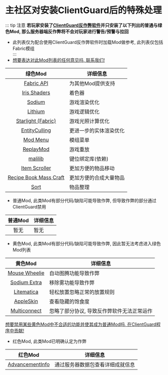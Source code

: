 # 主社区对安装ClientGuard后的特殊处理
::: tip 注意
**若玩家安装了[ClientGuard反作弊软件](../scccpcenter)并只安装了以下列出的普通与绿色Mod, 那么服务器端反作弊将不会对玩家进行警告/预警与拉回**  
* 此列表仅为配合使用ClientGuard反作弊软件时加载Mod做参考, 此列表仅包括Fabric模组  
:::  
* [想要表达对此Mod列表的任何意见吗, 联系我们!](../contact)

|绿色Mod|详细信息|  
|:--:|-------|  
|[Fabric API](https://modrinth.com/mod/fabric-api)|为其他Mod提供支持|
|[Iris Shaders](https://modrinth.com/mod/iris)|着色器|
|[Sodium](https://modrinth.com/mod/sodium)|游戏渲染优化|
|[Lithium](https://modrinth.com/mod/lithium)|游戏逻辑优化|
|[Starlight (Fabric)](https://modrinth.com/mod/starlight)|游戏光照计算优化|
|[EntityCulling](https://modrinth.com/mod/entityculling)|更进一步的实体渲染优化|
|[Mod Menu](https://modrinth.com/mod/modmenu)|模组菜单|
|[ReplayMod](https://modrinth.com/mod/replaymod)|游戏重放|
|[malilib](https://www.curseforge.com/minecraft/mc-mods/malilib)|键位绑定库(依赖)|
|[Item Scroller](https://www.curseforge.com/minecraft/mc-mods/item-scroller)|更加方便的物品移动|
|[Recipe Book Mass Craft](https://modrinth.com/mod/recipebookmasscraft)|更加方便的合成大量物品|
|[Sort](https://modrinth.com/mod/sort)|物品整理|

* 普通Mod, 此类Mod有部分代码/缺陷可能导致作弊, 但导致作弊的部分通过ClientGuard禁用  

|普通Mod|详细信息|  
|:--:|-------|  
|暂无|暂无|  

* 黄色Mod, 此类Mod有部分代码/缺陷可能导致作弊, 因此暂无法考虑进入绿色Mod列表  

|黄色Mod|详细信息|  
|:--:|-------|  
|[Mouse Wheelie](https://modrinth.com/mod/mouse-wheelie)|自动图腾功能导致作弊|
|[Sodium Extra](https://modrinth.com/mod/sodium-extra)|移除雾功能导致作弊|
|[Litematica](https://www.curseforge.com/minecraft/mc-mods/litematica)|轻松放置忽略正常的放置规则|
|[AppleSkin](https://modrinth.com/mod/appleskin)|查看隐藏的饱食度|
|[Multiconnect](https://modrinth.com/mod/multiconnect)|忽略了部分协议, 导致反作弊软件无法正常运作|

[想要禁用某些黄色Mod中不合适的功能并使其成为普通Mod吗, 在ClientGuard程序中贡献!](https://github.com/EpsilonNetWorkGroup/ClientGuard)

* 红色Mod, 此类Mod已明确认定为作弊  

|红色Mod|详细信息|  
|:--:|-------|  
|[AdvancementInfo](https://modrinth.com/mod/advancementinfo)|通过服务器数据包查看详细成就信息| 
